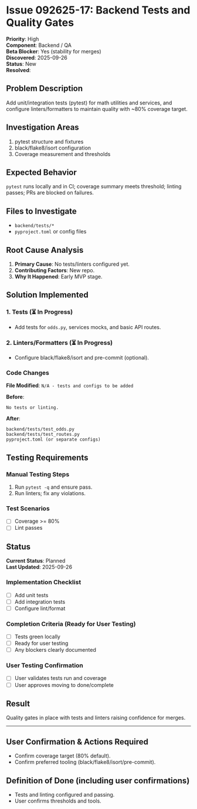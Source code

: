 # Issue 092625-17: Backend Tests and Quality Gates

**Priority**: High  
**Component**: Backend / QA  
**Beta Blocker**: Yes (stability for merges)  
**Discovered**: 2025-09-26  
**Status**: New  
**Resolved**: 

## Problem Description

Add unit/integration tests (pytest) for math utilities and services, and configure linters/formatters to maintain quality with ~80% coverage target.

## Investigation Areas

1. pytest structure and fixtures  
2. black/flake8/isort configuration  
3. Coverage measurement and thresholds  

## Expected Behavior

`pytest` runs locally and in CI; coverage summary meets threshold; linting passes; PRs are blocked on failures.

## Files to Investigate

- `backend/tests/*`  
- `pyproject.toml` or config files  

## Root Cause Analysis

1. **Primary Cause**: No tests/linters configured yet.  
2. **Contributing Factors**: New repo.  
3. **Why It Happened**: Early MVP stage.  

## Solution Implemented

### 1. Tests (⏳ In Progress)
- Add tests for `odds.py`, services mocks, and basic API routes.  

### 2. Linters/Formatters (⏳ In Progress)
- Configure black/flake8/isort and pre-commit (optional).  

### Code Changes

**File Modified**: `N/A - tests and configs to be added`

**Before**:
```text
No tests or linting.
```

**After**:
```text
backend/tests/test_odds.py
backend/tests/test_routes.py
pyproject.toml (or separate configs)
```

## Testing Requirements

### Manual Testing Steps
1. Run `pytest -q` and ensure pass.  
2. Run linters; fix any violations.  

### Test Scenarios
- [ ] Coverage >= 80%  
- [ ] Lint passes  

## Status

**Current Status**: Planned  
**Last Updated**: 2025-09-26

### Implementation Checklist
- [ ] Add unit tests  
- [ ] Add integration tests  
- [ ] Configure lint/format  

### Completion Criteria (Ready for User Testing)
- [ ] Tests green locally  
- [ ] Ready for user testing  
- [ ] Any blockers clearly documented  

### User Testing Confirmation
- [ ] User validates tests run and coverage  
- [ ] User approves moving to done/complete  

## Result

Quality gates in place with tests and linters raising confidence for merges.

---

## User Confirmation & Actions Required

- Confirm coverage target (80% default).  
- Confirm preferred tooling (black/flake8/isort/pre-commit).  

## Definition of Done (including user confirmations)

- Tests and linting configured and passing.  
- User confirms thresholds and tools.
